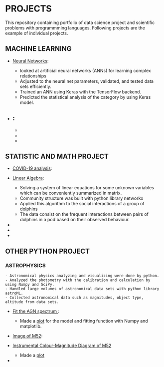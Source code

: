 # PROJECTS

This repository containing portfolio of data science project and scientific problems with programmming languages. 
Following projects are the example of individual projects. 

## MACHINE LEARNING

* [Neural Networks](https://github.com/kyugseo/Programming/blob/a6df69aff317c2c9edf8ed2ddcb530f7a247cd70/Python/Computational%20Physics/Week9_Michelle%20Moon.ipynb):
  - looked at artificial neural networks (ANNs) for learning complex relationships
  -	Adjusted to the neural net parameters, validated, and tested data sets efficiently.
  -	Trained an ANN using Keras with the TensorFlow backend. 
  -	Predicted the statistical analysis of the category by using Keras model.


* []():
  -
  -
  -
  -


## STATISTIC AND MATH PROJECT

* [COVID-19 analysis](https://github.com/kyugseo/Programming/blob/32e1c2dc81b5643ced490fb84ad52978b5e8ca2a/matlab/covid19analysis/README.md):


* [Linear Algebra](https://github.com/kyugseo/Programming/blob/f2137fa6affd6be102f78055b3567215c7c5b43f/Python/Computational%20Physics/Linear%20Algebra.ipynb):
  - Solving a system of linear equations for some unknown variables which can be conveniently summarized in matrix.
  - Community structure was built with python library networkx
  - Applied this algorithm to the social interactions of a group of dolphins
  - The data consist on the frequent interactions between pairs of dolphins in a pod based on their observed behaviour.

*
*
*


## OTHER PYTHON PROJECT

### ASTROPHYSICS 
    - Astronomical physics analyzing and visualizing were done by python. 
    - Analyzed the photometry with the calibration and calculation by using Numpy and SciPy.
    - Handled large volumes of astronomical data sets with python library astroML.
    - Collected astronomical data such as magnitudes, object type, altitude from data sets. 
  
* [Fit the AGN spectrum ](https://github.com/kyugseo/Programming/blob/899b127f69b1062454e7aea004d699fb4a18c6c3/Python/Astrophysics/fitANG.py): 
  - Made a [plot](https://github.com/kyugseo/Programming/blob/899b127f69b1062454e7aea004d699fb4a18c6c3/Python/Astrophysics/SpectrumFit_AGN.png) for the model and fitting function with Numpy and matplotlib. 
  
* [Image of M52](https://github.com/kyugseo/Programming/blob/0cb03862fc732633d5ef850cdf89f304e2fe6e31/Python/Astrophysics/README_M52.md):

* [Instrumental Colour-Magnitude Diagram of M52](https://github.com/kyugseo/Programming/blob/a9afba10442c1e59f661436eb7953edaf1fd9088/Python/Astrophysics/photometry.py)
  - Made a [plot](https://github.com/kyugseo/Programming/blob/2f28a6e2d91b2a20e29fb5239523fccfd8c07bf5/Python/Astrophysics/cmd_instrumental.png)
  
* 
